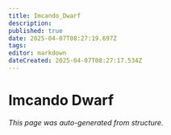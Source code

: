 ```yaml
---
title: Imcando_Dwarf
description: 
published: true
date: 2025-04-07T08:27:19.697Z
tags: 
editor: markdown
dateCreated: 2025-04-07T08:27:17.534Z
---
```


# Imcando Dwarf

*This page was auto-generated from structure.*